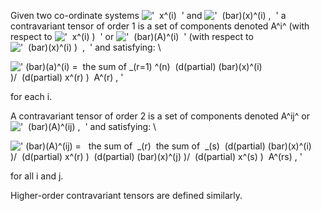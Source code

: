 Given two co-ordinate systems
!['  x\^(i)  '](../dictionary/equation_images/4091.3..png) and
!['  (bar)(x)\^(i) ,  '](../dictionary/equation_images/4091.4..png) a
contravariant tensor of order 1 is a set of components denoted A^i^
(with respect to
!['  x\^(i) )  '](../dictionary/equation_images/4091.5..png) or
!['  (bar)(A)\^(i)  '](../dictionary/equation_images/4091.6..png) (with
respect to
!['  (bar)(x)\^(i) )  ,  '](../dictionary/equation_images/4091.7..png)
and satisfying: \\

![' (bar)(a)\^(i) =  the sum of \_(r=1) \^(n)  (d(partial) (bar)(x)\^(i)
)/  (d(partial) x\^(r)
)  A\^(r) , '](../dictionary/equation_images/4091.1..png)

for each i.

A contravariant tensor of order 2 is a set of components denoted A^ij^
or !['  (bar)(A)\^(ij) ,  '](../dictionary/equation_images/4091.8..png)
and satisfying: \\

![' (bar)(A)\^(ij) =   the sum of  \_(r)  the sum of  \_(s)  (d(partial) (bar)(x)\^(i)
)/  (d(partial) x\^(r) )  (d(partial) (bar)(x)\^(j)
)/  (d(partial) x\^(s)
)  A\^(rs) , '](../dictionary/equation_images/4091.2..png)

for all i and j.

Higher-order contravariant tensors are defined similarly.
